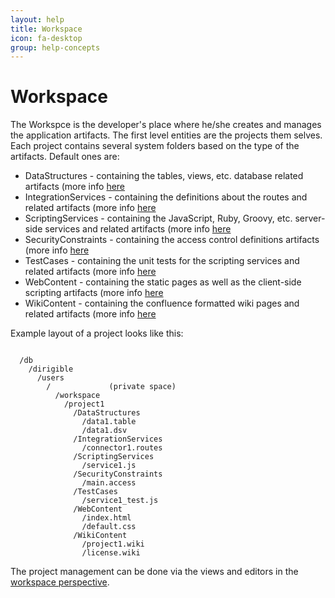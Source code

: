 ```yaml
---
layout: help
title: Workspace
icon: fa-desktop
group: help-concepts
---
```


Workspace
===

The Workspce is the developer's place where he/she creates and manages the application artifacts.
The first level entities are the projects them selves. Each project contains several system folders based on the type of the artifacts.
Default ones are:


*	DataStructures          - containing the tables, views, etc. database related artifacts (more info [here](data_structures.html)
*	IntegrationServices     - containing the definitions about the routes and related artifacts (more info [here](integration_services.html)
*	ScriptingServices       - containing the JavaScript, Ruby, Groovy, etc. server-side services and related artifacts (more info [here](scripting_services.html)
*	SecurityConstraints     - containing the access control definitions artifacts (more info [here](security_constraints.html)
*	TestCases               - containing the unit tests for the scripting services and related artifacts (more info [here](test_cases.html)
*	WebContent              - containing the static pages as well as the client-side scripting artifacts (more info [here](web_content.html)
*	WikiContent             - containing the confluence formatted wiki pages and related artifacts (more info [here](wiki_content.html)

Example layout of a project looks like this:

<pre><code>
  /db
    /dirigible
      /users
        /<user>             (private space)
          /workspace
            /project1
              /DataStructures
                /data1.table
                /data1.dsv
              /IntegrationServices
                /connector1.routes
              /ScriptingServices
                /service1.js
              /SecurityConstraints
                /main.access
              /TestCases
                /service1_test.js
              /WebContent
                /index.html
                /default.css
              /WikiContent
                /project1.wiki
                /license.wiki
</code></pre>

The project management can be done via the views and editors in the [workspace perspective](workspace_perspective.html).
